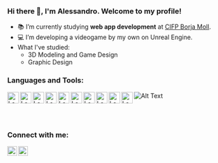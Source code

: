 ### Hi there 👋, I'm Alessandro. Welcome to my profile!

- 📚 I’m currently studying **web app development** at [CIFP Borja Moll](https://www.cifpfbmoll.eu/cfgs-desenvolupament-daplicacions-web/).
- 💻 I’m developing a videogame by my own on Unreal Engine.
- What I've studied: 
    - 3D Modeling and Game Design
    - Graphic Design

### Languages and Tools:

<img align="left" alt="Lapini | Photoshop" width="26px" src="https://logodownload.org/wp-content/uploads/2019/10/adobe-photoshop-logo-1.png" />
<img align="left" alt="Lapini | Premiere" width="26px" src="https://logodownload.org/wp-content/uploads/2019/10/adobe-premiere-pro-logo-1-1.png" />
<img align="left" alt="Lapini | After Effects" width="26px" src="https://upload.wikimedia.org/wikipedia/commons/thumb/c/cb/Adobe_After_Effects_CC_icon.svg/788px-Adobe_After_Effects_CC_icon.svg.png" />
<img align="left" alt="Lapini | Illustrator" width="26px" src="https://www.pngmart.com/files/21/AI-PNG-Image.png" />
<img align="left" alt="Lapini | Unity" width="26px" src="https://i.redd.it/tu3gt6ysfxq71.png" />
<img align="left" alt="Lapini | Unreal" width="26px" src="https://upload.wikimedia.org/wikipedia/commons/thumb/2/20/UE_Logo_Black_Centered.svg/640px-UE_Logo_Black_Centered.svg.png"/>
<img align="left" alt="Lapini | Blender" width="26px" src="https://upload.wikimedia.org/wikipedia/commons/thumb/0/0c/Blender_logo_no_text.svg/2503px-Blender_logo_no_text.svg.png"/>
<img align="left" alt="Lapini | VScode" width="26px" src="https://upload.wikimedia.org/wikipedia/commons/thumb/9/9a/Visual_Studio_Code_1.35_icon.svg/2048px-Visual_Studio_Code_1.35_icon.svg.png"/>
<img align="left" alt="Lapini | IntelliJ" width="26px" src="https://www.seleniumacademy.net/wp-content/uploads/2021/12/intellij-idea.png"/>
<img align="left" alt="Lapini | IntelliJ" width="26px" src="https://img.icons8.com/color/480/mongodb.png"/>


![Alt Text](https://steamuserimages-a.akamaihd.net/ugc/949593729765782800/08FFA41FEE1068749589C6C807083FB428475D02/?imw=5000&imh=5000&ima=fit&impolicy=Letterbox&imcolor=%23000000&letterbox=false)



<br/>
<br/>

### Connect with me:

[<img align="left" alt="Lapini | LinkedIn" width="22px" src="https://cdn.jsdelivr.net/npm/simple-icons@v3/icons/linkedin.svg" />][linkedin]
[<img align="left" alt="Lapini | Instagram" width="22px" src="https://cdn.jsdelivr.net/npm/simple-icons@v3/icons/instagram.svg" />][instagram]

<br/>
<br/>


</details>

[linkedin]: https://es.linkedin.com/in/alessandro-lapini-l%C3%B3pez-9a4419153
[instagram]: https://www.instagram.com/lapini_3d/
[Photoshop]:https://logos-marcas.com/wp-content/uploads/2020/11/Adobe-Photoshop-Logo.png
